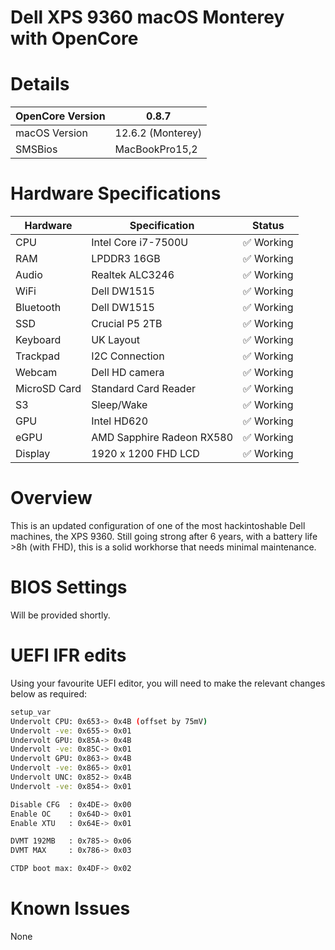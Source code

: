 # Dell XPS 9360 macOS Monterey with OpenCore

# Details

| OpenCore Version | 0.8.7 |
| --- | --- |
| macOS Version | 12.6.2 (Monterey) |
| SMSBios | MacBookPro15,2 |

# Hardware Specifications

| Hardware | Specification | Status |
| --- | --- | --- |
| CPU | Intel Core i7-7500U | ✅ Working |
| RAM | LPDDR3 16GB | ✅ Working |
| Audio | Realtek ALC3246 | ✅ Working |
| WiFi | Dell DW1515 | ✅ Working |
| Bluetooth | Dell DW1515 | ✅ Working |
| SSD | Crucial P5 2TB | ✅ Working |
| Keyboard | UK Layout | ✅ Working |
| Trackpad | I2C Connection | ✅ Working |
| Webcam | Dell HD camera | ✅ Working |
| MicroSD Card | Standard Card Reader | ✅ Working |
| S3 | Sleep/Wake | ✅ Working |
| GPU | Intel HD620 | ✅ Working |
| eGPU | AMD Sapphire Radeon RX580 | ✅ Working |
| Display | 1920 x 1200 FHD LCD | ✅ Working |

# Overview

This is an updated configuration of one of the most hackintoshable Dell 
machines, the XPS 9360. Still going strong after 6 years, with a battery 
life >8h (with FHD), this is a solid workhorse that needs minimal 
maintenance.

# BIOS Settings
Will be provided shortly.

# UEFI IFR edits
Using your favourite UEFI editor, you will need to make the relevant changes below as required:

```bash
setup_var
Undervolt CPU: 0x653-> 0x4B (offset by 75mV)
Undervolt -ve: 0x655-> 0x01
Undervolt GPU: 0x85A-> 0x4B
Undervolt -ve: 0x85C-> 0x01
Undervolt GPU: 0x863-> 0x4B
Undervolt -ve: 0x865-> 0x01
Undervolt UNC: 0x852-> 0x4B
Undervolt -ve: 0x854-> 0x01

Disable CFG  : 0x4DE-> 0x00
Enable OC    : 0x64D-> 0x01
Enable XTU   : 0x64E-> 0x01

DVMT 192MB   : 0x785-> 0x06
DVMT MAX     : 0x786-> 0x03

CTDP boot max: 0x4DF-> 0x02

```

# Known Issues
None

